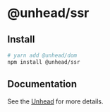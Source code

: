 # @unhead/ssr

## Install

```bash
# yarn add @unhead/dom
npm install @unhead/ssr
```

## Documentation

See the [Unhead](https://unhead.unjs.io/) for more details.
